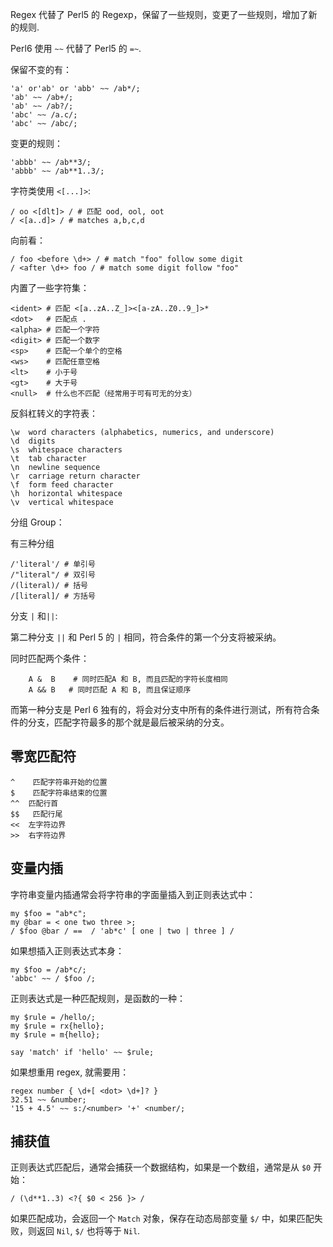 Regex 代替了 Perl5 的 Regexp，保留了一些规则，变更了一些规则，增加了新的规则.

Perl6 使用 `~~` 代替了 Perl5 的 `=~`.

保留不变的有：

    'a' or'ab' or 'abb' ~~ /ab*/;
    'ab' ~~ /ab+/;
    'ab' ~~ /ab?/;
    'abc' ~~ /a.c/;
    'abc' ~~ /abc/;

变更的规则：

    'abbb' ~~ /ab**3/;
    'abbb' ~~ /ab**1..3/;

字符类使用 `<[...]>`:

    / oo <[dlt]> / # 匹配 ood, ool, oot
    / <[a..d]> / # matches a,b,c,d

向前看：

    / foo <before \d+> / # match "foo" follow some digit
    / <after \d+> foo / # match some digit follow "foo"

内置了一些字符集：

    <ident> # 匹配 <[a..zA..Z_]><[a-zA..Z0..9_]>*
    <dot>   # 匹配点 .
    <alpha> # 匹配一个字符
    <digit> # 匹配一个数字
    <sp>    # 匹配一个单个的空格
    <ws>    # 匹配任意空格
    <lt>    # 小于号
    <gt>    # 大于号
    <null>  # 什么也不匹配（经常用于可有可无的分支）

反斜杠转义的字符表：

    \w  word characters (alphabetics, numerics, and underscore)
    \d  digits
    \s  whitespace characters
    \t  tab character
    \n  newline sequence
    \r  carriage return character
    \f  form feed character
    \h  horizontal whitespace
    \v  vertical whitespace

分组 Group：

有三种分组

    /'literal'/ # 单引号
    /"literal"/ # 双引号
    /(literal)/ # 括号
    /[literal]/ # 方括号

分支 `|` 和`||`:

第二种分支 `||` 和 Perl 5 的 `|` 相同，符合条件的第一个分支将被采纳。

同时匹配两个条件：
 
        A &  B    # 同时匹配A 和 B, 而且匹配的字符长度相同
        A && B   # 同时匹配 A 和 B, 而且保证顺序 

而第一种分支是 Perl 6 独有的，将会对分支中所有的条件进行测试，所有符合条件的分支，匹配字符最多的那个就是最后被采纳的分支。

## 零宽匹配符

    ^    匹配字符串开始的位置
    $    匹配字符串结束的位置
    ^^  匹配行首
    $$   匹配行尾
    <<  左字符边界
    >>  右字符边界

## 变量内插

字符串变量内插通常会将字符串的字面量插入到正则表达式中：

    my $foo = "ab*c";
    my @bar = < one two three >;
    / $foo @bar / ==  / 'ab*c' [ one | two | three ] /

如果想插入正则表达式本身：

    my $foo = /ab*c/;
    'abbc' ~~ / $foo /;

正则表达式是一种匹配规则，是函数的一种：

    my $rule = /hello/;
    my $rule = rx{hello};
    my $rule = m{hello};

    say 'match' if 'hello' ~~ $rule;

如果想重用 regex, 就需要用：

    regex number { \d+[ <dot> \d+]? }
    32.51 ~~ &number;
    '15 + 4.5' ~~ s:/<number> '+' <number/;

## 捕获值

正则表达式匹配后，通常会捕获一个数据结构，如果是一个数组，通常是从 `$0` 开始：

    / (\d**1..3) <?{ $0 < 256 }> /

如果匹配成功，会返回一个 `Match` 对象，保存在动态局部变量 `$/` 中，如果匹配失败，则返回 `Nil`, `$/` 也将等于 `Nil`.
